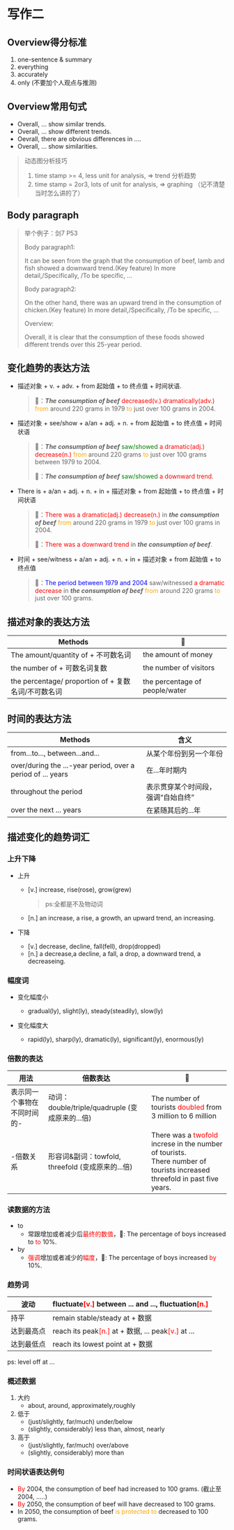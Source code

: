 # 写作二



## Overview得分标准

1. one-sentence & summary
2. everything
3. accurately
4. only (不要加个人观点与推测)

## Overview常用句式

- Overall, ... show similar trends.
- Overall, ... show different trends.
- Oevrall, there are obvious differences in ....
- Overall, ... show similarities.



> 动态图分析技巧
>
> 1. time stamp >= 4, less unit for analysis, => trend 分析趋势
> 2. time stamp = 2or3, lots of unit for analysis, => graphing （记不清楚当时怎么讲的了）



## Body paragraph

> 举个例子：剑7 P53
>
> Body paragraph1: 
>
> It can be seen from the graph that the consumption of beef, lamb and fish showed a downward trend.(Key feature) In more detail,/Specifically, /To be specific, ...
>
> Body paragraph2:
>
> On the other hand, there was an upward trend in the consumption of chicken.(Key feature) In more detail,/Specifically, /To be specific, ...
>
> Overview:
>
> Overall, it is clear that the consumption of these foods showed different trends over this 25-year period.



## 变化趋势的表达方法

- 描述对象 + v. + adv. + from 起始值 + to 终点值 + 时间状语.

  > 🌰：***The consumption of beef*** <font color=red>decreased(v.) dramatically(adv.)</font> <font color=orange>from</font> around 220 grams in 1979 <font color=orange>to</font> just over 100 grams in 2004.

- 描述对象 + see/show + a/an + adj. + n. + from 起始值 + to 终点值 + 时间状语

  > 🌰：***The consumption of beef*** <font color=green>saw/showed</font> <font color=red>a dramatic(adj.) decrease(n.)</font> <font color=orange>from</font> around 220 grams <font color=orange>to</font> just over 100 grams between 1979 to 2004.
  >
  > 🌰：***The consumption of beef*** <font color=green>saw/showed</font> <font color=red>a downward trend.</font>

- There is + a/an + adj. + n. + in + 描述对象 + from 起始值 + to 终点值 + 时间状语

  > 🌰：<font color=red>There was a dramatic(adj.) decrease(n.)</font> in ***the consumption of beef*** <font color=orange>from</font> around 220 grams in 1979 <font color=orange>to</font> just over 100 grams in 2004.
  >
  > 🌰：<font color=red>There was a downward trend</font> in ***the consumption of beef***.

- 时间 + see/witness + a/an + adj. + n. + in + 描述对象 + from 起始值 + to 终点值

  > 🌰：<font color=blue>The period between 1979 and 2004</font> saw/witnessed <font color=red>a dramatic decrease</font> in ***the consumption of beef*** <font color=orange>from</font> around 220 grams <font color=orange>to</font> just over 100 grams.



## 描述对象的表达方法

| Methods                                             | 🌰                              |
| --------------------------------------------------- | ------------------------------ |
| The amount/quantity of + 不可数名词                 | the amount of money            |
| the number of + 可数名词复数                        | the number of visitors         |
| the percentage/ proportion of + 复数名词/不可数名词 | the percentage of people/water |



## 时间的表达方法

| Methods                                                     | 含义                                |
| ----------------------------------------------------------- | ----------------------------------- |
| from...to..., between...and...                              | 从某个年份到另一个年份              |
| over/during the ...-year period, over a period of ... years | 在...年时期内                       |
| throughout the period                                       | 表示贯穿某个时间段， 强调“自始自终” |
| over the next ... years                                     | 在紧随其后的...年                   |

## 描述变化的趋势词汇

### 上升下降

- 上升

  - [v.] increase, rise(rose), grow(grew) 

    >  ps:全都是不及物动词

  - [n.] an increase, a rise, a growth, an upward trend, an increasing.

- 下降

  - [v.] decrease, decline, fall(fell), drop(dropped)
  - [n.] a decrease,a decline, a fall, a drop, a downward trend, a decreaseing.

### 幅度词

- 变化幅度小
  - gradual(ly), slight(ly), steady(steadily), slow(ly)

- 变化幅度大

  - rapid(ly), sharp(ly), dramatic(ly), significant(ly), enormous(ly)

  

### 倍数的表达

  | 用法                        | 倍数表达                                          | 🌰                                                            |
  | --------------------------- | ------------------------------------------------- | ------------------------------------------------------------ |
  | 表示同一个事物在不同时间的- | 动词：double/triple/quadruple (变成原来的...倍)   | The number of tourists <font color=red>doubled</font> from 3 million to 6 million |
  | -倍数关系                   | 形容词&副词：towfold, threefold (变成原来的...倍) | There was a <font color=red>twofold</font> increse in the number of tourists.<br />There number of tourists increased threefold in past five years. |

### 读数据的方法

  - to
    - 常跟增加或者减少后<font color=red>最终的数值</font>，🌰: The percentage of boys increased to <font color=red>to</font> 10%.
  - by
    - <font color=red>强调</font>增加或者减少的<font color=red>幅度</font>，🌰: The percentage of boys  increased <font color=red>by</font> 10%.

  

### 趋势词

  | 波动       | fluctuate<font color=red>[v.]</font> between ... and ..., fluctuation<font color=red>[n.]</font> |
  | ---------- | ------------------------------------------------------------ |
  | 持平       | remain stable/steady at + 数据                               |
  | 达到最高点 | reach its peak<font color=red>[n.]</font> at + 数据, ... peak<font color=red>[v.]</font> at ... |
  | 达到最低点 | reach its lowest point at + 数据                             |

  ps: level off at ...

  

### 概述数据

  1. 大约
     - about, around, approximately,roughly
  2. 低于
     - (just/slightly, far/much) under/below
     - (slightly, considerably) less than, almost, nearly
  3. 高于
     - (just/slightly, far/much) over/above
     - (slightly, considerably) more than

  

### 时间状语表达例句

  - <font color=red>By</font> 2004, the consumption of beef had increased to 100 grams. (截止至2004, .....)
  - <font color=red>By</font> 2050, the consumption of beef will have decreased to 100 grams.
  - In 2050, the consumption of beef <font color=orange>is protected to</font> decreased to 100 grams.

  

    
